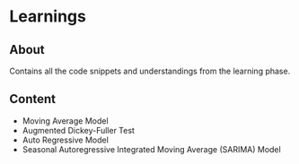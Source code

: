 # Learnings

## About
Contains all the code snippets and understandings from the learning phase.



## Content
* Moving Average Model
* Augmented Dickey-Fuller Test
* Auto Regressive Model
* Seasonal Autoregressive Integrated Moving Average (SARIMA) Model

